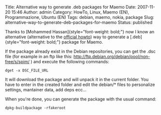 Title: Alternative way to generate .deb packages for Maemo
Date: 2007-11-20 15:46
Author: admin
Category: HowTo, Linux, Maemo (EN), Programmazione, Ubuntu (EN)
Tags: debian, maemo, nokia, package
Slug: alternative-way-to-generate-deb-packages-for-maemo
Status: published

Thanks to [Mohammed Hassan]{style="font-weight: bold;"} now I know an
alternative (alternative to the [official
howto](http://maemo.org/development/documentation/how-tos/4-x/creating_a_debian_package.html))
way to generate a [.deb]{style="font-weight: bold;"} package for Maemo.

If the package already exist in the Debian repositories, you can get the
.dsc file (for example in an ftp like this:
<http://ftp.debian.org/debian/pool/non-free/s/spim/> ) and execute the
following commands:

`dget -x DSC_FILE_URL`

It will download the package and will unpack it in the current folder.
You have to enter in the created folder and edit the debian/\* files to
personalize settings, mantainer data, add deps ecc...

When you're done, you can generate the package with the usual command:

`dpkg-buildpackage -rfakeroot`
